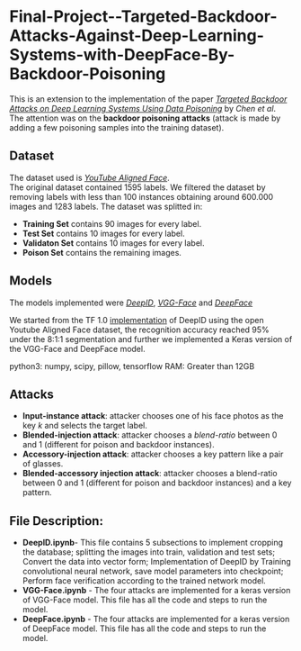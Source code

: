# Final-Project--Targeted-Backdoor-Attacks-Against-Deep-Learning-Systems-with-DeepFace-By-Backdoor-Poisoning

This is an extension to the implementation of the paper [*Targeted Backdoor Attacks on Deep Learning Systems Using Data Poisoning*](https://arxiv.org/abs/1712.05526) by *Chen et al*. <br>
The attention was on the **backdoor poisoning attacks** (attack is made by adding a few poisoning samples into the training dataset). <br>

## Dataset
The dataset used is [*YouTube Aligned Face*](https://www.cs.tau.ac.il/~wolf/ytfaces/).  <br>
The original dataset contained 1595 labels. We filtered the dataset by removing labels with less than 100 instances obtaining around 600.000 images and 1283 labels. The dataset was splitted in:
- **Training Set** contains 90 images for every label.
- **Test Set** contains 10 images for every label.
- **Validaton Set** contains 10 images for every label.
- **Poison Set** contains the remaining images.

## Models
The models implemented were [*DeepID*](https://openaccess.thecvf.com/content_cvpr_2015/html/Ouyang_DeepID-Net_Deformable_Deep_2015_CVPR_paper.html), [*VGG-Face*](http://www.bmva.org/bmvc/2015/papers/paper041/index.html) and [*DeepFace*](https://viso.ai/computer-vision/deepface/) <br>

We started from the TF 1.0 [implementation](https://github.com/jinze1994/DeepID1) of DeepID using the open Youtube Aligned Face dataset, the recognition accuracy reached 95% under the 8:1:1 segmentation and further we implemented a Keras version of the VGG-Face and DeepFace model.

python3: numpy, scipy, pillow, tensorflow
RAM: Greater than 12GB

## Attacks
- **Input-instance attack**: attacker chooses one of his face photos as the key *k* and selects the target label.
- **Blended-injection attack**: attacker chooses a *blend-ratio* between 0 and 1 (different for poison and backdoor instances).
- **Accessory-injection attack**: attacker chooses a key pattern like a pair of glasses.
- **Blended-accessory injection attack**: attacker chooses a blend-ratio between 0 and 1 (different for poison and backdoor instances) and a key pattern.


## File Description:
- **DeepID.ipynb**- This file contains 5 subsections to implement cropping the database; splitting the images into train, validation and test sets; Convert the data into vector form; Implementation of DeepID by Training convolutional neural network, save model parameters into checkpoint; Perform face verification according to the trained network model.
- **VGG-Face.ipynb** - The four attacks are implemented for a keras version of VGG-Face model. This file has all the code and steps to run the model.
- **DeepFace.ipynb** - The four attacks are implemented for a keras version of DeepFace model. This file has all the code and steps to run the model.
